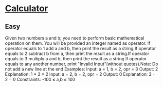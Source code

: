 # [Calculator](https://www.geeksforgeeks.org/problems/calculator/1?page=2&category=Java&sortBy=submissions)
## Easy
Given two numbers&nbsp;a&nbsp;and&nbsp;b; you need to perform basic mathematical operation on them. You will be provided an integer named as&nbsp;operator.&nbsp;If operator equals to&nbsp;1&nbsp;add&nbsp;a&nbsp;and&nbsp;b, then print the result as a string.If operator equals to&nbsp;2&nbsp;subtract b from a, then&nbsp;print the result as a string.If operator equals to&nbsp;3&nbsp;multiply&nbsp;a&nbsp;and&nbsp;b,&nbsp;then&nbsp;print the result as a string.If operator equals to any another number, print "Invalid Input"(without quotes).Note: Do not add a new line at the end
Examples:
Input: a = 1, b = 2, opr = 3
Output: 2
Explanation: 1 * 2 = 2
Input: a = 2, b = 2, opr = 2
Output: 0
Explanation: 2 - 2 = 0
Constraints:&nbsp;-100 ≤ a,b ≤ 100